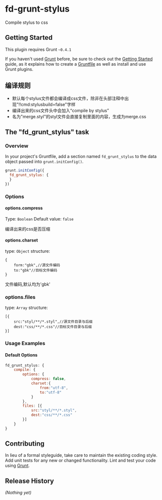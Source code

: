 # fd-grunt-stylus
Compile stylus to css

## Getting Started
This plugin requires Grunt `~0.4.1`

If you haven't used [Grunt](http://gruntjs.com/) before, be sure to check out the [Getting Started](http://gruntjs.com/getting-started) guide, as it explains how to create a [Gruntfile](http://gruntjs.com/sample-gruntfile) as well as install and use Grunt plugins. 

## 编译规则

* 默认每个stylus文件都会编译成css文件，除非在头部注释中出现"!!cmd:stylusbuild=false"字样
* 编译出来的css文件头中会加入“compile by stylus”
* 名为"merge.styl"的styl文件会直接复制里面的内容，生成为merge.css


## The "fd_grunt_stylus" task

### Overview
In your project's Gruntfile, add a section named `fd_grunt_stylus` to the data object passed into `grunt.initConfig()`.

```js
grunt.initConfig({
  fd_grunt_stylus: {
  }
})
```

### Options

#### options.compress
Type: `Boolean`
Default value: `false`

编译出来的css是否压缩

#### options.charset
type: `Object`
structure: 

```
{
    form:"gbk",//源文件编码
    to:"gbk"//目标文件编码
}
```
文件编码,默认均为'gbk'

### options.files
type: `Array`
structure:

```
[{
    src:"styl/**/*.styl",//源文件目录与后缀
    dest:"css/**/*.css"//目标文件目录与后缀
}]
```

### Usage Examples

#### Default Options
```js
fd_grunt_stylus: {
    compile: {
        options: {
            compress: false,
            charset:{
                from:"utf-8",
                to:"utf-8"
            }
        },
        files: [{
            src:"styl/**/*.styl",
            dest:"css/**/*.css"
        }]
    }
}
```

## Contributing
In lieu of a formal styleguide, take care to maintain the existing coding style. Add unit tests for any new or changed functionality. Lint and test your code using [Grunt](http://gruntjs.com/).

## Release History
_(Nothing yet)_
